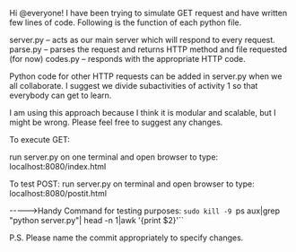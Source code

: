 Hi @everyone! I have been trying to simulate GET request and have written few lines of code. Following is the function of each python file.

server.py – acts as our main server which will respond to every request.
parse.py – parses the request and returns HTTP method and file requested (for now)
codes.py – responds with the appropriate HTTP code. 

Python code for other HTTP requests can be added in server.py when we all collaborate. I suggest we divide subactivities of activity 1 so that everybody can get to learn.

I am using this approach because I think it is modular and scalable, but I might be wrong. Please feel free to suggest any changes.


To execute GET: 

run server.py on one terminal and open browser to type: localhost:8080/index.html

To test POST:
run server.py on terminal and open browser to type: localhost:8080/postit.html



----->Handy Command for testing purposes: `sudo kill -9 `ps aux|grep "python server.py"| head -n 1|awk '{print $2}'``

P.S. Please name the commit appropriately to specify changes.
